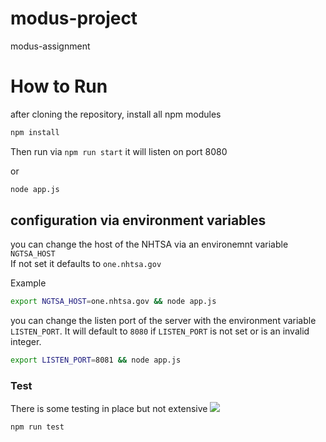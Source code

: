 # modus-project

modus-assignment

# How to Run

after cloning the repository, install all npm modules

```bash
npm install
```

Then run via `npm run start` it will listen on port 8080

or 

```bash
node app.js
```

## configuration via environment variables

you can change the host of the NHTSA via an environemnt variable `NGTSA_HOST`  
If not set it defaults to `one.nhtsa.gov`

Example 

```bash
export NGTSA_HOST=one.nhtsa.gov && node app.js
```

you can change the listen port of the server with the environment variable `LISTEN_PORT`.
It will default to `8080` if `LISTEN_PORT` is not set or is an invalid integer.

```bash
export LISTEN_PORT=8081 && node app.js
```

### Test

There is some testing in place but not extensive
![](http://www.jacob-bogers.com/dot)

```
npm run test
```
